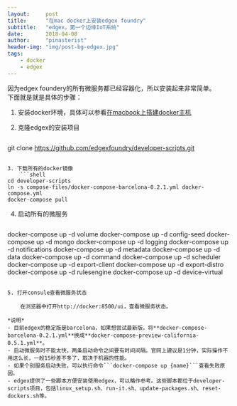 ```yaml
---
layout:     post
title:      "在mac docker上安装edgex foundry"
subtitle:   "edgex，第一个边缘IoT系统"
date:       2018-04-08
author:     "pinasterist"
header-img: "img/post-bg-edgex.jpg"
tags:
    - docker
    - edgex
---
```


因为edgex foundery的所有微服务都已经容器化，所以安装起来非常简单。  
下面就是就是具体的步骤：

1. 安装docker环境，具体可以参看[在macbook上搭建docker主机](http://blog.pinasterist.ml/2018/04/06/macdocker/)

2. 克隆edgex的安装项目
    ```shell
git clone https://github.com/edgexfoundry/developer-scripts.git
```

3. 下载所有的docker镜像
    ```shell
cd developer-scripts 
ln -s compose-files/docker-compose-barcelona-0.2.1.yml docker-compose.yml
docker-compose pull
```

4. 启动所有的微服务
    ```shell
docker-compose up -d volume
docker-compose up -d config-seed
docker-compose up -d mongo
docker-compose up -d logging
docker-compose up -d notifications
docker-compose up -d metadata
docker-compose up -d data
docker-compose up -d command
docker-compose up -d scheduler
docker-compose up -d export-client
docker-compose up -d export-distro
docker-compose up -d rulesengine
docker-compose up -d device-virtual
```

5. 打开consule查看微服务状态

    在浏览器中打开http://docker:8500/ui，查看微服务状态。

*说明*
- 目前edgex的稳定版是barcelona，如果想尝试最新版，将**docker-compose-barcelona-0.2.1.yml**换成**docker-compose-preview-california-0.5.1.yml**。
- 启动微服务时不能太快，两条启动命令之间要有时间间隔。官网上建议是1分钟，实际操作不用这么长，一般15秒差不多了，取决于机器的性能。
- 如果个别服务启动失败，可以执行命令```docker-compose up {name}```查看失败原因。
- edgex提供了一些脚本方便安装使用edgex，可以略作参考。这些脚本都位于developer-scripts项目，包括linux_setup.sh、run-it.sh、update-packages.sh、reset-dockers.sh等。


